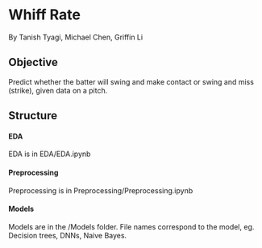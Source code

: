 # Whiff Rate

By Tanish Tyagi, Michael Chen, Griffin Li

## Objective

Predict whether the batter will swing and make contact or swing and miss (strike), given data on a pitch.

## Structure

#### EDA

EDA is in EDA/EDA.ipynb

#### Preprocessing

Preprocessing is in Preprocessing/Preprocessing.ipynb

#### Models

Models are in the /Models folder. File names correspond to the model, eg. Decision trees, DNNs, Naive Bayes.

